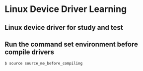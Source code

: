 # Linux Device Driver Learning

## Linux device driver for study and test

## Run the command set environment before compile drivers
```bash
$ source source_me_before_compiling
```
